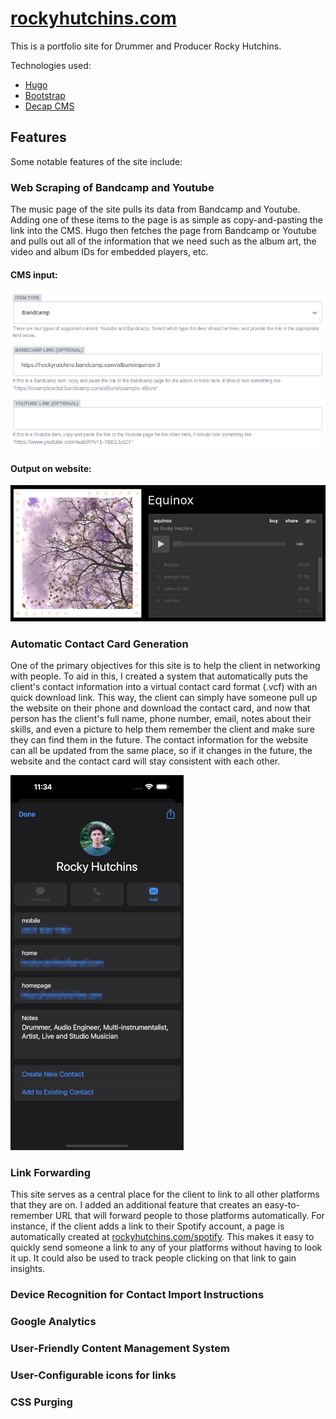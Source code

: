 # [rockyhutchins.com](https://rockyhutchins.com)

This is a portfolio site for Drummer and Producer Rocky Hutchins. 

Technologies used: 
- [Hugo](https://gohugo.io/)
- [Bootstrap](https://getbootstrap.com/)
- [Decap CMS](https://decapcms.org/)

## Features
Some notable features of the site include: 

### Web Scraping of Bandcamp and Youtube
The music page of the site pulls its data from Bandcamp and Youtube. Adding one of these items to the page is as simple as copy-and-pasting the link into the CMS. Hugo then fetches the page from Bandcamp or Youtube and pulls out all of the information that we need such as the album art, the video and album IDs for embedded players, etc.

#### CMS input:

![CMS for adding music item](./readme-media/music-item-cms.png)

#### Output on website:

![A music item on the website](./readme-media/music-item-output.png)

### Automatic Contact Card Generation
One of the primary objectives for this site is to help the client in networking with people. To aid in this, I created a system that automatically puts the client's contact information into a virtual contact card format (.vcf) with an quick download link. This way, the client can simply have someone pull up the website on their phone and download the contact card, and now that person has the client's full name, phone number, email, notes about their skills, and even a picture to help them remember the client and make sure they can find them in the future. The contact information for the website can all be updated from the same place, so if it changes in the future, the website and the contact card will stay consistent with each other.

![Contact card being downloaded](./readme-media/contact-card.png)


### Link Forwarding
This site serves as a central place for the client to link to all other platforms that they are on. I added an additional feature that creates an easy-to-remember URL that will forward people to those platforms automatically. For instance, if the client adds a link to their Spotify account, a page is automatically created at [rockyhutchins.com/spotify](https://rockyhutchins.com/spotify). This makes it easy to quickly send someone a link to any of your platforms without having to look it up. It could also be used to track people clicking on that link to gain insights. 

### Device Recognition for Contact Import Instructions

### Google Analytics

### User-Friendly Content Management System 

### User-Configurable icons for links

### CSS Purging
